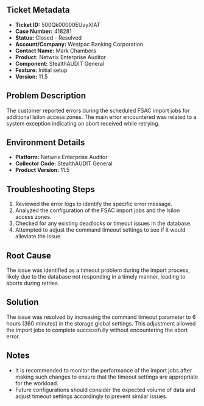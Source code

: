 ## Ticket Metadata
- **Ticket ID:** 500Qk00000EUvyXIAT
- **Case Number:** 418281
- **Status:** Closed - Resolved
- **Account/Company:** Westpac Banking Corporation
- **Contact Name:** Mark Chambers
- **Product:** Netwrix Enterprise Auditor
- **Component:** StealthAUDIT General
- **Feature:** Initial setup
- **Version:** 11.5

## Problem Description
The customer reported errors during the scheduled FSAC import jobs for additional Isilon access zones. The main error encountered was related to a system exception indicating an abort received while retrying.

## Environment Details
- **Platform:** Netwrix Enterprise Auditor
- **Collector Code:** StealthAUDIT General
- **Product Version:** 11.5

## Troubleshooting Steps
1. Reviewed the error logs to identify the specific error message.
2. Analyzed the configuration of the FSAC import jobs and the Isilon access zones.
3. Checked for any existing deadlocks or timeout issues in the database.
4. Attempted to adjust the command timeout settings to see if it would alleviate the issue.

## Root Cause
The issue was identified as a timeout problem during the import process, likely due to the database not responding in a timely manner, leading to aborts during retries.

## Solution
The issue was resolved by increasing the command timeout parameter to 6 hours (360 minutes) in the storage global settings. This adjustment allowed the import jobs to complete successfully without encountering the abort error.

## Notes
- It is recommended to monitor the performance of the import jobs after making such changes to ensure that the timeout settings are appropriate for the workload.
- Future configurations should consider the expected volume of data and adjust timeout settings accordingly to prevent similar issues.